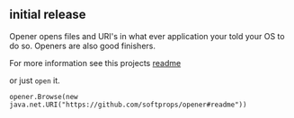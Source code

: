 ## initial release

Opener opens files and URI's in what ever application your told your OS to do so. Openers are also good finishers.

For more information see this projects [readme](https://github.com/softprops/opener#readme)

or just `open` it.

    opener.Browse(new java.net.URI("https://github.com/softprops/opener#readme"))
